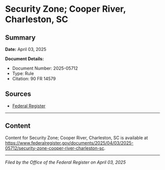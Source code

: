 # Security Zone; Cooper River, Charleston, SC

## Summary

**Date:** April 03, 2025

**Document Details:**
- Document Number: 2025-05712
- Type: Rule
- Citation: 90 FR 14579

## Sources
- [Federal Register](https://www.federalregister.gov/documents/2025/04/03/2025-05712/security-zone-cooper-river-charleston-sc)

---

## Content

Content for Security Zone; Cooper River, Charleston, SC is available at https://www.federalregister.gov/documents/2025/04/03/2025-05712/security-zone-cooper-river-charleston-sc.

---

*Filed by the Office of the Federal Register on April 03, 2025*
